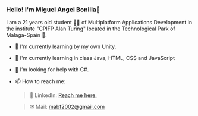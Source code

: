 ### Hello! I'm Miguel Angel Bonilla👋

I am a 21 years old student 👨‍🎓 of Multiplatform Applications Development in the institute "CPIFP Alan Turing" located in the Technological Park of Malaga-Spain 🏫.

- 🚀 I'm currently learning by my own Unity.
- 📖 I'm currently learning in class Java, HTML, CSS and JavaScript
- 🤔 I’m looking for help with C#.
- 📫 How to reach me: 
      
  > 💼 LinkedIn: <a href="https://www.linkedin.com/in/miguel-%C3%A1ngel-bonilla-fern%C3%A1ndez-41573423b?lipi=urn%3Ali%3Apage%3Ad_flagship3_profile_view_base_contact_details%3BvW%2BPjqz5QciSrGAd0KtX7Q%3D%3D">Reach me here.</a>

  > ✉ Mail: mabf2002@gmail.com
